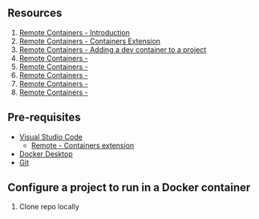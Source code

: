 ## Resources

1. [Remote Containers - Introduction](https://youtu.be/61M2takIKl8)
2. [Remote Containers - Containers Extension](https://youtu.be/ACIwcUXfNBI)
3. [Remote Containers - Adding a dev container to a project](https://youtu.be/yucjVHwFO0Y)
4. [Remote Containers - ]()
5. [Remote Containers - ]()
6. [Remote Containers - ]()
7. [Remote Containers - ]()
8. [Remote Containers - ]()

## Pre-requisites

- [Visual Studio Code](https://code.visualstudio.com/download)
  - [Remote - Containers extension](https://marketplace.visualstudio.com/items?itemName=ms-vscode-remote.remote-containers)
- [Docker Desktop](https://www.docker.com/)
- [Git](https://youtu.be/yucjVHwFO0Y)

## Configure a project to run in a Docker container

1. Clone repo locally
